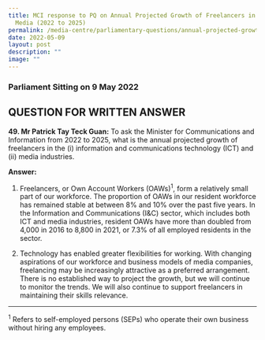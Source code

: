 ```yaml
---
title: MCI response to PQ on Annual Projected Growth of Freelancers in ICT and
  Media (2022 to 2025)
permalink: /media-centre/parliamentary-questions/annual-projected-growth-of-freelancers-in-ict-and-media/
date: 2022-05-09
layout: post
description: ""
image: ""
---
```

### Parliament Sitting on 9 May 2022

QUESTION FOR WRITTEN ANSWER
-------------------------------------
**49. Mr Patrick Tay Teck Guan:** To ask the Minister for Communications and Information from 2022 to 2025, what is the annual projected growth of freelancers in the (i) information and communications technology (ICT) and (ii) media industries.<br>

**Answer:**

1. Freelancers, or Own Account Workers (OAWs)<sup>1</sup>, form a relatively small part of our workforce. The proportion of OAWs in our resident workforce has remained stable at between 8% and 10% over the past five years. In the Information and Communications (I&amp;C) sector, which includes both ICT and media industries, resident OAWs have more than doubled from 4,000 in 2016 to 8,800 in 2021, or 7.3% of all employed residents in the sector.

2. Technology has enabled greater flexibilities for working. With changing aspirations of our workforce and business models of media companies, freelancing may be increasingly attractive as a preferred arrangement. There is no established way to project the growth, but we will continue to monitor the trends. We will also continue to support freelancers in maintaining their skills relevance.
--------------------------------------------------------------------------------------------------------------------------
<sup>1</sup> Refers to self-employed persons (SEPs) who operate their own business without hiring any employees.
